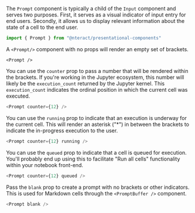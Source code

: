 The `Prompt` component is typically a child of the `Input` component and serves two purposes.
First, it serves as a visual indicator of input entry for end users. Secondly, it allows us to display relevant information about the state of a cell to the end user.

```jsx static
import { Prompt } from "@nteract/presentational-components"
```

A `<Prompt/>` component with no props will render an empty set of brackets.

```
<Prompt />
```

You can use the `counter` prop to pass a number that will be rendered within the brackets. If you're working in the Jupyter ecosystem, this number will likely be the `execution_count` returned by the Jupyter kernel. This `execution_count` indicates the ordinal position in which the current cell was executed.

```js
<Prompt counter={12} />
```

You can use the `running` prop to indicate that an execution is underway for the current cell. This will render an asterisk ("*") in between the brackets to indicate the in-progress execution to the user.

```js
<Prompt counter={12} running />
```

You can use the `queued` prop to indicate that a cell is queued for execution. You'll probably end up using this to facilitate "Run all cells" functionality within your notebook front-end.

```js
<Prompt counter={12} queued />
```

Pass the `blank` prop to create a prompt with no brackets or other indicators. This is used for Markdown cells through the `<PromptBuffer />` component.
```js
<Prompt blank />
```
